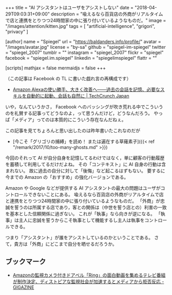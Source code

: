 +++
title = "AI アシスタントはユーザをアシストしない"
date = "2018-04-29T09:03:31+09:00"
description = "喩えるなら百貨店の外商がリアルタイムで店と連携をとりつつ24時間家の中に張り付いているようなものだ。"
image = "/images/attention/kitten.jpg"
tags = [ "artificial-intelligence", "grigori", "privacy" ]

[author]
  name      = "Spiegel"
  url       = "https://baldanders.info/profile/"
  avatar    = "/images/avatar.jpg"
  license   = "by-sa"
  github    = "spiegel-im-spiegel"
  twitter   = "spiegel_2007"
  tumblr    = ""
  instagram = "spiegel_2007"
  flickr    = "spiegel"
  facebook  = "spiegel.im.spiegel"
  linkedin  = "spiegelimspiegel"
  flattr    = ""

[scripts]
  mathjax = false
  mermaidjs = false
+++

（この記事は Facebook の TL に書いた戯れ言の再構成です）

- [Amazon Alexaの使い勝手、大きく改善へ――過去の会話を記憶、必要なスキルを自動的に起動、会話も自然に | TechCrunch Japan](https://techcrunch.com/2018/04/26/alexa-will-soon-gain-a-memory-converse-more-naturally-and-automatically-launch-skills/)

いや，なんていうかさ， Facebook へのバッシングが吹き荒れる中でこういうのを礼賛する記事ってどうなのよ，って思うんだけど，どうなんだろう。
やっぱ「メディア」ってのは本質的にこういう存在なんだねぇ。

この記事を見てちょろんと思い出したのは昨年書いたこれなのだが

- [今こそ「グリゴリの捕縛」を読め！ または遍在する草薙素子]({{< ref "/remark/2017/10/too-many-ghosts.md" >}})

今回のそれって AI が自分自身を記憶してるわけではなく，単に顧客の行動履歴を蓄積して利用してるだけだよね。
その「コンテキスト」に AI 自身の行動は含まれない。
故に過去の自分に対して「後悔」など起こるはずもない。
要するに今までの Amazon の「おすすめ」の強化バージョンである。

Amazon や Google などが提供する AI アシスタントの最大の問題はユーザがコントロールできないことにある。
喩えるなら百貨店の外商がリアルタイムで店と連携をとりつつ24時間家の中に張り付いているようなものだ。
「外商」が忠誠を誓うのは所属する店であり，客との関係は（中世を誓う店との）利害の一致を基本とした信頼関係に過ぎない。
これが「執事」なら向きが逆になる。
「執事」は主人に忠誠を誓うからこそ執事として機能するし主人は執事をコントロールできる。

つまり「アシスタント」が誰をアシストしているのかということである。
さて，貴方は「外商」にどこまで自分を晒せるだろうか。

## ブックマーク

- [Amazonの監視カメラ付きドアベル「Ring」の面白動画を集めるテレビ番組が制作決定、ディストピアな監視社会が加速するとメディアから拒否反応 - GIGAZINE](https://gigazine.net/news/20220815-ring-nation-amazon/)
